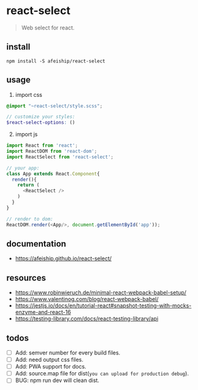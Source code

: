 # react-select
> Web select for react.

## install
```shell
npm install -S afeiship/react-select
```

## usage
1. import css
  ```scss
  @import "~react-select/style.scss";

  // customize your styles:
  $react-select-options: ()
  ```
2. import js
  ```js
  import React from 'react';
  import ReactDOM from 'react-dom';
  import ReactSelect from 'react-select';
  
  // your app:
  class App extends React.Component{
    render(){
      return (
        <ReactSelect />
      )
    }
  }

  // render to dom:
  ReactDOM.render(<App/>, document.getElementById('app'));
  ```

## documentation
- https://afeiship.github.io/react-select/

## resources
- https://www.robinwieruch.de/minimal-react-webpack-babel-setup/
- https://www.valentinog.com/blog/react-webpack-babel/
- https://jestjs.io/docs/en/tutorial-react#snapshot-testing-with-mocks-enzyme-and-react-16
- https://testing-library.com/docs/react-testing-library/api

## todos
- [ ] Add: semver number for every build files.
- [ ] Add: need output css files.
- [ ] Add: PWA support for docs.
- [ ] Add: source.map file for dist(`you can upload for production debug`).
- [ ] BUG: npm run dev will clean dist.
